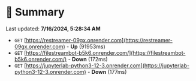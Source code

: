 # 📖 Summary
Last updated: **7/16/2024, 5:28:34 AM**

- `GET` [https://restreamer-09gx.onrender.com](https://restreamer-09gx.onrender.com) - **Up** (91953ms)
- `GET` [https://filestreambot-b5k6.onrender.com/](https://filestreambot-b5k6.onrender.com/) - **Down** (172ms)
- `GET` [https://jupyterlab-python3-12-3.onrender.com](https://jupyterlab-python3-12-3.onrender.com) - **Down** (177ms)
